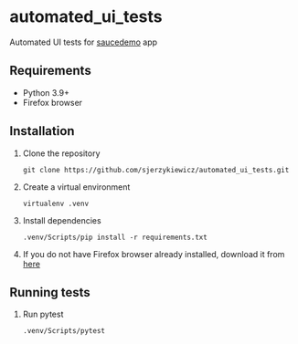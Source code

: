 # automated_ui_tests
Automated UI tests for [saucedemo](https://www.saucedemo.com/) app

## Requirements
- Python 3.9+
- Firefox browser

## Installation
1. Clone the repository

    `git clone https://github.com/sjerzykiewicz/automated_ui_tests.git` 

2. Create a virtual environment

    `virtualenv .venv`

3. Install dependencies

    `.venv/Scripts/pip install -r requirements.txt`

4. If you do not have Firefox browser already installed, download it from [here](https://www.mozilla.org/en-US/firefox/new/)

## Running tests
1. Run pytest

    `.venv/Scripts/pytest`
